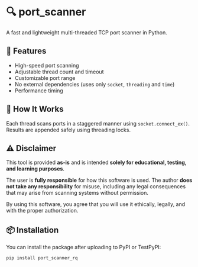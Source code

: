 # 🔍 port_scanner

A fast and lightweight multi-threaded TCP port scanner in Python.

## 🚀 Features

- High-speed port scanning
- Adjustable thread count and timeout
- Customizable port range
- No external dependencies (uses only `socket`, `threading` and `time`)
- Performance timing

## 🧠 How It Works

Each thread scans ports in a staggered manner using `socket.connect_ex()`. Results are appended safely using threading locks.

## ⚠️ Disclaimer

This tool is provided **as-is** and is intended **solely for educational, testing, and learning purposes**. 

The user is **fully responsible** for how this software is used. The author **does not take any responsibility** for misuse, including any legal consequences that may arise from scanning systems without permission.

By using this software, you agree that you will use it ethically, legally, and with the proper authorization.

## 📦 Installation

You can install the package after uploading to PyPI or TestPyPI:

```bash
pip install port_scanner_rq
